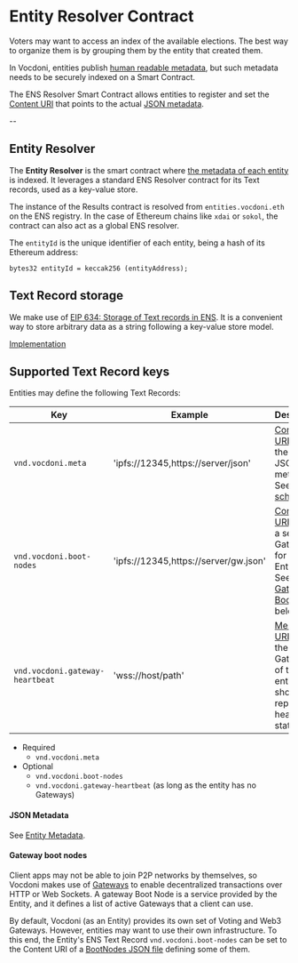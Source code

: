 # Entity Resolver Contract

Voters may want to access an index of the available elections. The best way to organize them is by grouping them by the entity that created them.

In Vocdoni, entities publish [human readable metadata](/architecture/data-schemes/entity-metadata), but such metadata needs to be securely indexed on a Smart Contract.

The ENS Resolver Smart Contract allows entities to register and set the [Content URI](/architecture/protocol/data-origins?id=content-uri) that points to the actual [JSON metadata](/architecture/data-schemes/entity-metadata).

--

## Entity Resolver

The **Entity Resolver** is the smart contract where [the metadata of each entity](/architecture/data-schemes/entity-metadata) is indexed. It leverages a standard ENS Resolver contract for its Text records, used as a key-value store.

The instance of the Results contract is resolved from `entities.vocdoni.eth` on the ENS registry. In the case of Ethereum chains like `xdai` or `sokol`, the contract can also act as a global ENS resolver. 

The `entityId` is the unique identifier of each entity, being a hash of its Ethereum address:

```solidity
bytes32 entityId = keccak256 (entityAddress);
```

## Text Record storage

We make use of [EIP 634: Storage of Text records in ENS](https://eips.ethereum.org/EIPS/eip-634). It is a convenient way to store arbitrary data as a string following a key-value store model.

[Implementation](https://github.com/vocdoni/dvote-solidity/blob/master/contracts/profiles/TextResolver.sol)
  
## Supported Text Record keys

Entities may define the following Text Records:

| Key                                 | Example                                                       | Description                                                                                                           |
| ----------------------------------- | ------------------------------------------------------------- | --------------------------------------------------------------------------------------------------------------------- |
| `vnd.vocdoni.meta`                  | 'ipfs://12345,https://server/json'                                    | [Content URI](/architecture/protocol/data-origins?id=content-uri) to fetch the Entity's JSON metadata. <br/>See [JSON schema](#meta). |
| `vnd.vocdoni.boot-nodes`            | 'ipfs://12345,https://server/gw.json'                                 | [Content URI](/architecture/protocol/data-origins?id=content-uri) to fetch a set of Gateways for the Entity. <br/>See [Gateway Boot Nodes](#gateway-boot-nodes) below. |
| `vnd.vocdoni.gateway-heartbeat`     | 'wss://host/path'                                      | [Messaging URI](/architecture/protocol/data-origins?id=messaging-uri) where the Gateways of the entity should report their health status. |

- Required
  - `vnd.vocdoni.meta`
- Optional
  - `vnd.vocdoni.boot-nodes`
  - `vnd.vocdoni.gateway-heartbeat`  (as long as the entity has no Gateways)

#### JSON Metadata

See [Entity Metadata](/architecture/data-schemes/entity-metadata?id=json-schema).

#### Gateway boot nodes

Client apps may not be able to join P2P networks by themselves, so Vocdoni makes use of [Gateways](/architecture/services/gateway) to enable decentralized transactions over HTTP or Web Sockets. A gateway Boot Node is a service provided by the Entity, and it defines a list of active Gateways that a client can use.

By default, Vocdoni (as an Entity) provides its own set of Voting and Web3 Gateways. However, entities may want to use their own infrastructure. To this end, the Entity's ENS Text Record `vnd.vocdoni.boot-nodes` can be set to the Content URI of a [BootNodes JSON file](/architecture/services/bootnode) defining some of them.


